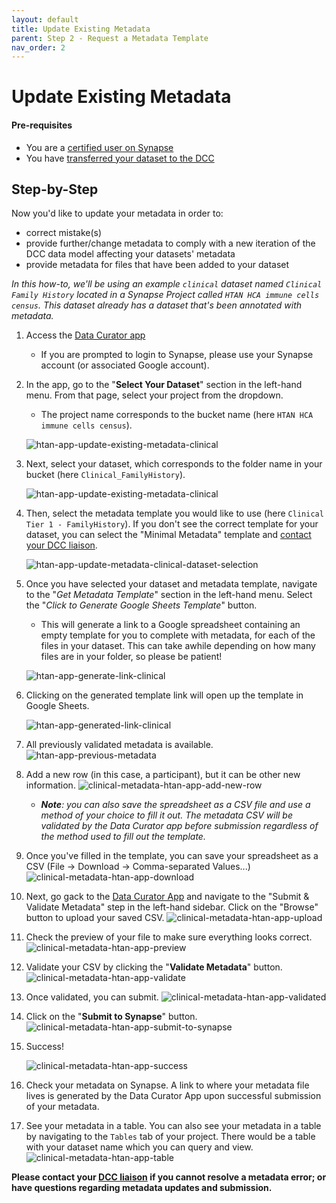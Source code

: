 ```yaml
---
layout: default
title: Update Existing Metadata
parent: Step 2 - Request a Metadata Template
nav_order: 2
---
```


# Update Existing Metadata

#### Pre-requisites
- You are a [certified user on Synapse](https://docs.synapse.org/articles/accounts_certified_users_and_profile_validation.html#certified-users)
- You have [transferred your dataset to the DCC](uploading-data)

## Step-by-Step

Now you'd like to update your metadata in order to:
   
   * correct mistake(s) 
   * provide further/change metadata to comply with a new iteration of the DCC data model affecting your datasets' metadata
   * provide metadata for files that have been added to your dataset


_In this how-to, we'll be using an example `clinical` dataset named `Clinical Family History` located in a Synapse Project called `HTAN HCA immune cells census`. This dataset already has a dataset that's been annotated with metadata._      

1. Access the [Data Curator app](https://www.synapse.org/#!Wiki:syn20681266/ENTITY)
    - If you are prompted to login to Synapse, please use your Synapse account (or associated Google account).
    
  
2. In the app, go to the "**Select Your Dataset**" section in the left-hand menu. From that page, select your project from the dropdown. 
    - The project name corresponds to the bucket name (here `HTAN HCA immune cells census`).  

   ![htan-app-update-existing-metadata-clinical](https://user-images.githubusercontent.com/12868382/86082412-87644e00-ba4c-11ea-873c-758b0956e337.png)
    
3. Next, select your dataset, which corresponds to the folder name in your bucket (here `Clinical_FamilyHistory`).

   ![htan-app-update-existing-metadata-clinical](https://user-images.githubusercontent.com/12868382/86082412-87644e00-ba4c-11ea-873c-758b0956e337.png)

4. Then, select the metadata template you would like to use (here `Clinical Tier 1 - FamilyHistory`). If you don't see the correct template for your dataset, you can select the "Minimal Metadata" template and [contact your DCC liaison](step-1).

   ![htan-app-update-metadata-clinical-dataset-selection](https://user-images.githubusercontent.com/12868382/86082551-e75af480-ba4c-11ea-811d-b4a9b7827156.png)

5. Once you have selected your dataset and metadata template, navigate to the "*Get Metadata Template*" section in the left-hand menu. Select the "*Click to Generate Google Sheets Template*" button. 
    - This will generate a link to a Google spreadsheet containing an empty template for you to complete with metadata, for each of the files in your dataset. This can take awhile depending on how many files are in your folder, so please be patient!

   ![htan-app-generate-link-clinical](https://user-images.githubusercontent.com/12868382/86082710-44ef4100-ba4d-11ea-8559-50b4e5327360.png)


6. Clicking on the generated template link will open up the template in Google Sheets.

   ![htan-app-generated-link-clinical](https://user-images.githubusercontent.com/12868382/86082720-4ae52200-ba4d-11ea-8990-96d9413c10e4.png)


7. All previously validated metadata is available.
      ![htan-app-previous-metadata](https://user-images.githubusercontent.com/12868382/86082779-76680c80-ba4d-11ea-9b49-2cb309bfc07a.png)

8. Add a new row (in this case, a participant), but it can be other new information. 
   ![clinical-metadata-htan-app-add-new-row](https://user-images.githubusercontent.com/12868382/86083506-4faad580-ba4f-11ea-8ce5-cd06866d53c9.png)

    - _**Note**: you can also save the spreadsheet as a CSV file and use a method of your choice to fill it out. The metadata CSV will be validated by the Data Curator app before submission regardless of the method used to fill out the template._

9. Once you've filled in the template, you can save your spreadsheet as a CSV (File -> Download -> Comma-separated Values...)
   ![clinical-metadata-htan-app-download](https://user-images.githubusercontent.com/12868382/86083592-94367100-ba4f-11ea-9f08-c99014465729.png)

10. Next, go gack to the [Data Curator App](https://www.synapse.org/#!Wiki:syn20681266/ENTITY) and navigate to the "Submit & Validate Metadata" step in the left-hand sidebar. Click on the "Browse" button to upload your saved CSV. 
   ![clinical-metadata-htan-app-upload](https://user-images.githubusercontent.com/12868382/86083464-2db15300-ba4f-11ea-8be2-e5ef62d478cc.png)

11. Check the preview of your file to make sure everything looks correct. 
   ![clinical-metadata-htan-app-preview](https://user-images.githubusercontent.com/12868382/86083455-2ab66280-ba4f-11ea-9fd1-669dcda0c5ac.png)

12. Validate your CSV by clicking the "**Validate Metadata**" button. 
   ![clinical-metadata-htan-app-validate](https://user-images.githubusercontent.com/12868382/86083465-2db15300-ba4f-11ea-9ff2-c1e41b9c2b69.png)

13. Once validated, you can submit.
   ![clinical-metadata-htan-app-validated](https://user-images.githubusercontent.com/12868382/86083466-2e49e980-ba4f-11ea-85ff-518a2b3174c5.png)


14. Click on the "**Submit to Synapse**" button.
   ![clinical-metadata-htan-app-submit-to-synapse](https://user-images.githubusercontent.com/12868382/86083457-2b4ef900-ba4f-11ea-99b6-e1dcdf47d9ef.png)


15. Success! 
   
      ![clinical-metadata-htan-app-success](https://user-images.githubusercontent.com/12868382/86083460-2be78f80-ba4f-11ea-8795-38094b2365e4.png)


16. Check your metadata on Synapse. A link to where your metadata file lives is generated by the Data Curator App upon successful submission of your metadata. 

17. See your metadata in a table. You can also see your metadata in a table by navigating to the `Tables` tab of your project. There would be a table with your dataset name which you can query and view.
   ![clinical-metadata-htan-app-table](https://user-images.githubusercontent.com/12868382/86083461-2c802600-ba4f-11ea-9a24-7ee5703a5bf7.png)



**Please contact your [DCC liaison](dcc-liaison) if you cannot resolve a metadata error; or have questions regarding metadata updates and submission.**

